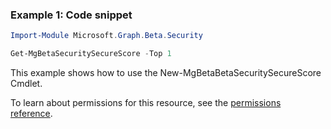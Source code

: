 ### Example 1: Code snippet

```powershellImport-Module Microsoft.Graph.Beta.Security

Get-MgBetaSecuritySecureScore -Top 1
```
This example shows how to use the New-MgBetaBetaSecuritySecureScore Cmdlet.
To learn about permissions for this resource, see the [permissions reference](/graph/permissions-reference).

